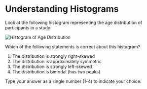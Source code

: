 # Understanding Histograms

Look at the following histogram representing the age distribution of participants in a study:

![Histogram of Age Distribution](media/age-histogram.png)

Which of the following statements is correct about this histogram?

1. The distribution is strongly right-skewed
2. The distribution is approximately symmetric
3. The distribution is strongly left-skewed
4. The distribution is bimodal (has two peaks)

Type your answer as a single number (1-4) to indicate your choice.
